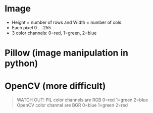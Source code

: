 # Image
- Height = number of rows and Width = number of cols
- Each pixel 0 ... 255
- 3 color channels: 0=red, 1=green, 2=blue

# Pillow (image manipulation in python)

# OpenCV (more difficult)

> WATCH OUT!
> PIL color channels are RGB 0=red 1=green 2=blue
> OpenCV color channel are BGR 0=blue 1=green 2=red

